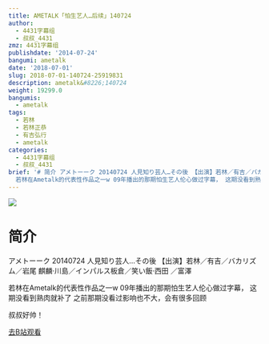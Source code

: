 ```yaml
---
title: AMETALK「怕生艺人…后续」140724
author:
  - 4431字幕组
  - 叔叔_4431
zmz: 4431字幕组
publishdate: '2014-07-24'
bangumi: ametalk
date: '2018-07-01'
slug: 2018-07-01-140724-25919831
description: ametalk&#8226;140724
weight: 19299.0
bangumis:
  - ametalk
tags:
  - 若林
  - 若林正恭
  - 有吉弘行
  - ametalk
categories:
  - 4431字幕组
  - 叔叔_4431
brief: '# 简介 アメトーーク 20140724 人見知り芸人…その後 【出演】若林／有吉／バカリズム／岩尾 麒麟·川島／インパルス板倉／笑い飯·西田 ／富澤
  若林在Ametalk的代表性作品之一w 09年播出的那期怕生艺人伦心做过字幕， 这期没看到熟肉就补了 之前那期没看过影响也不大，会有很多回顾 叔叔好帅！'
---
```

![](https://i.imgur.com/DA7qeYY.jpg)
# 简介  
アメトーーク 20140724 人見知り芸人…その後
【出演】若林／有吉／バカリズム／岩尾
麒麟·川島／インパルス板倉／笑い飯·西田 ／富澤

若林在Ametalk的代表性作品之一w
09年播出的那期怕生艺人伦心做过字幕，
这期没看到熟肉就补了
之前那期没看过影响也不大，会有很多回顾  

叔叔好帅！

[去B站观看](https://www.bilibili.com/video/av25919831/)
 
